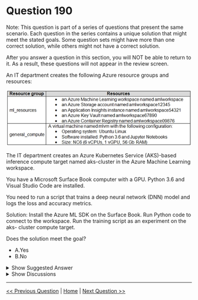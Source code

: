 # Question 190

Note: This question is part of a series of questions that present the same scenario. Each question in the series contains a unique solution that might meet the stated goals. Some question sets might have more than one correct solution, while others might not have a correct solution.

After you answer a question in this section, you will NOT be able to return to it. As a result, these questions will not appear in the review screen.

An IT department creates the following Azure resource groups and resources:

![Question Image](images/q190_q_0015800001.png)

The IT department creates an Azure Kubernetes Service (AKS)-based inference compute target named aks-cluster in the Azure Machine Learning workspace.

You have a Microsoft Surface Book computer with a GPU. Python 3.6 and Visual Studio Code are installed.

You need to run a script that trains a deep neural network (DNN) model and logs the loss and accuracy metrics.

Solution: Install the Azure ML SDK on the Surface Book. Run Python code to connect to the workspace. Run the training script as an experiment on the aks- cluster compute target.

Does the solution meet the goal?

* A.Yes
* B.No

<details>
  <summary>Show Suggested Answer</summary>

  <strong>B</strong><br>

</details>

<details>
  <summary>Show Discussions</summary>

<blockquote><p><strong>chaudha4</strong> <code>(Fri 22 Oct 2021 21:50)</code> - <em>Upvotes: 19</em></p><p>A very long question trying to ask if you can use an inference cluster for training purpose !!</p></blockquote>
<blockquote><p><strong>gamezone25</strong> <code>(Wed 20 Oct 2021 19:12)</code> - <em>Upvotes: 13</em></p><p>B is indeed the correct answer. AKS is for inference, not for training</p></blockquote>
<blockquote><p><strong>evangelist</strong> <code>(Mon 02 Dec 2024 11:15)</code> - <em>Upvotes: 1</em></p><p>answer is A, yes, AKS is used as inference compute target, inference means hosting and deploying the model not training the model</p></blockquote>
<blockquote><p><strong>a6cb3b0</strong> <code>(Fri 27 Sep 2024 16:47)</code> - <em>Upvotes: 1</em></p><p>read this:
Azure Machine Learning Kubernetes compute supports two kinds of Kubernetes cluster:

AKS cluster in Azure. With your self-managed AKS cluster in Azure, you can gain security and controls to meet compliance requirement and flexibility to manage teams&#x27; ML workload.
Arc Kubernetes cluster outside of Azure. With Arc Kubernetes cluster, you can train or deploy models in any infrastructure on-premises, across multicloud, or the edge.

Since this question menthioned we have AKS Cluster in Azure, so it is not possible to train the model. the correct answer is B.</p></blockquote>
<blockquote><p><strong>Matt2000</strong> <code>(Mon 12 Aug 2024 16:40)</code> - <em>Upvotes: 1</em></p><p>AKS clusters can process training and allow for gpu usage. So it seems feasible. Reference: https://learn.microsoft.com/en-us/azure/machine-learning/how-to-attach-kubernetes-anywhere?view=azureml-api-2</p></blockquote>
<blockquote><p><strong>esimsek</strong> <code>(Sat 23 Sep 2023 11:46)</code> - <em>Upvotes: 5</em></p><p>In exam 2023-03-23</p></blockquote>
<blockquote><p><strong>Yuriy_Ch</strong> <code>(Fri 08 Sep 2023 11:15)</code> - <em>Upvotes: 4</em></p><p>Exactly this question was on exam 07/March/2023</p></blockquote>
<blockquote><p><strong>ahson0124</strong> <code>(Tue 15 Aug 2023 12:42)</code> - <em>Upvotes: 3</em></p><p>In exam on 2023-02-15</p></blockquote>
<blockquote><p><strong>ning</strong> <code>(Fri 18 Nov 2022 13:50)</code> - <em>Upvotes: 1</em></p><p>No need to over thinking ...
AKS for deploying large scale applications ...
No where in documentation mentioned as training target ...
In practically, you can certainly train data on AKS, LOL ...</p></blockquote>
<blockquote><p><strong>synapse</strong> <code>(Wed 14 Sep 2022 03:36)</code> - <em>Upvotes: 1</em></p><p>aks is for inferencing not for training</p></blockquote>
<blockquote><p><strong>hargur</strong> <code>(Wed 20 Apr 2022 09:43)</code> - <em>Upvotes: 1</em></p><p>on 19Oct2021</p></blockquote>
<blockquote><p><strong>lander_c</strong> <code>(Sun 20 Mar 2022 06:12)</code> - <em>Upvotes: 3</em></p><p>The answer should be No. But note the AKS has a preview feature that allows it to train models as well. Check whether it has been moved out of the preview feature set.</p></blockquote>
<blockquote><p><strong>snsnsnsn</strong> <code>(Thu 03 Mar 2022 08:28)</code> - <em>Upvotes: 1</em></p><p>on exam 2/9/21</p></blockquote>

</details>

---

[<< Previous Question](question_189.md) | [Home](/index.md) | [Next Question >>](question_191.md)
